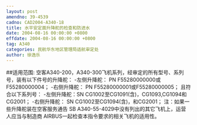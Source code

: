 ```yaml
---
layout: post
amendno: 39-4539
cadno: CAD2004-A340-18
title: 水平安定面升降舵的检查和防进水
date: 2004-08-16 00:00:00 +0800
effdate: 2004-08-16 00:00:00 +0800
tag: A340
categories: 民航华东地区管理局适航审定处
author: 徐逸乐
---
```


##适用范围:
空客A340-200，A340-300飞机系列，经审定的所有型号、系列号，装有以下件号的升降舵：
-左侧升降舵： PN F55280000000或F55280000004；
-右侧升降舵： PN F55280000001或F55280000005； 且符合以下系列号：
-左侧升降舵：SN CG1002至CG1091(含)，CG1093,CG1094和CG2001；
-右侧升降舵： SN CG1002至CG1094(含)，和CG2001； 注：如果一些升降舵装在空客服务通告 SB A340-55-4029中没有列出的其它飞机上，运营人应当与制造商 AIRBUS一起检查本指令要求的相关飞机的适用性。

